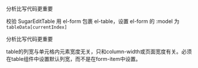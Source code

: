 分析比写代码更重要

校验 SugarEditTable
用 el-form 包裹 el-table，设置 el-form 的 :model 为 `tableData[currentIndex]`

分析比写代码更重要

table的列宽与单元格内元素宽度无关，只和column-width或页面宽度有关。必须在table组件中设置默认列宽，而不是在form-item中设置。

